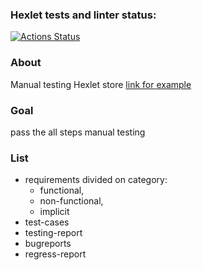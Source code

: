 ### Hexlet tests and linter status:
[![Actions Status](https://github.com/prStudentka/qa-engineer-project-84/actions/workflows/hexlet-check.yml/badge.svg)](https://github.com/prStudentka/qa-engineer-project-84/actions)

### About
Manual testing Hexlet store 
[link for example](https://hexlet-products-store.vercel.app/)

### Goal
pass the all steps manual testing

### List
- requirements
     divided on category:
     - functional,
     - non-functional,
     - implicit
- test-cases
- testing-report
- bugreports
- regress-report
